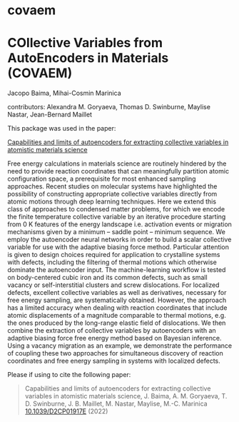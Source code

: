# covaem

COllective Variables from AutoEncoders in Materials (COVAEM)
============================================================

Jacopo Baima, Mihai-Cosmin Marinica

contributors: 
Alexandra M. Goryaeva, Thomas D. Swinburne, Maylise Nastar, Jean-Bernard Maillet

This package was used in the paper: 

[Capabilities and limits of autoencoders for extracting collective variables in atomistic materials science](https://pubs.rsc.org/en/content/articlelanding/2022/cp/d2cp01917e)


Free energy calculations in materials science are routinely hindered by the need to provide reaction coordinates that can meaningfully partition atomic configuration space, a prerequisite for most enhanced sampling approaches. Recent studies on molecular systems have highlighted the possibility of constructing appropriate collective variables directly from atomic motions through deep learning techniques. Here we extend this class of approaches to condensed matter problems, for which we encode the finite temperature collective variable by an iterative procedure starting from 0 K features of the energy landscape i.e. activation events or migration mechanisms given by a minimum – saddle point – minimum sequence. We employ the autoencoder neural networks in order to build a scalar collective variable for use with the adaptive biasing force method. Particular attention is given to design choices required for application to crystalline systems with defects, including the filtering of thermal motions which otherwise dominate the autoencoder input. The machine-learning workflow is tested on body-centered cubic iron and its common defects, such as small vacancy or self-interstitial clusters and screw dislocations. For localized defects, excellent collective variables as well as derivatives, necessary for free energy sampling, are systematically obtained. However, the approach has a limited accuracy when dealing with reaction coordinates that include atomic displacements of a magnitude comparable to thermal motions, e.g. the ones produced by the long-range elastic field of dislocations. We then combine the extraction of collective variables by autoencoders with an adaptive biasing force free energy method based on Bayesian inference. Using a vacancy migration as an example, we demonstrate the performance of coupling these two approaches for simultaneous discovery of reaction coordinates and free energy sampling in systems with localized defects.

Please if using to cite the following paper: 

>Capabilities and limits of autoencoders for extracting collective variables in atomistic materials science, 
>J. Baima, A. M. Goryaeva, T. D. Swinburne, J. B. Maillet, M. Nastar, Maylise, M.-C. Marinica
>[10.1039/D2CP01917E](http://dx.doi.org/10.1039/D2CP01917E)
(2022)
